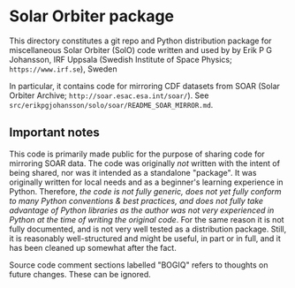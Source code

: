# Solar Orbiter package

This directory constitutes a git repo and Python distribution package for miscellaneous Solar Orbiter (SolO) code written and used by by Erik P G Johansson, IRF Uppsala (Swedish Institute of Space Physics; `https://www.irf.se`), Sweden

In particular, it contains code for mirroring CDF datasets from SOAR (Solar Orbiter Archive; `http://soar.esac.esa.int/soar/`). See `src/erikpgjohansson/solo/soar/README_SOAR_MIRROR.md`.



## Important notes

This code is primarily made public for the purpose of sharing code for mirroring SOAR data. The code was originally *not* written with the intent of being shared, nor was it intended as a standalone "package". It was originally written for local needs and as a beginner's learning experience in Python. Therefore, *the code is not fully generic, does not yet fully conform to many Python conventions & best practices, and does not fully take advantage of Python libraries as the author was not very experienced in Python at the time of writing the original code*. For the same reason it is not fully documented, and is not very well tested as a distribution package. Still, it is reasonably well-structured and might be useful, in part or in full, and it has been cleaned up somewhat after the fact.

Source code comment sections labelled "BOGIQ" refers to thoughts on future changes. These can be ignored.
